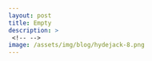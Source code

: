 ```yaml
---
layout: post
title: Empty
description: >
 <!-- -->
image: /assets/img/blog/hydejack-8.png
---
```

<!--
[Startup School](https://blog.ycombinator.com/announcing-startup-school-2018/) is a free, 10-week, online course. It’s designed for any startup founder who would like to get help through the earliest, most difficult challenges of starting a company.
; ![](https://cdn-images-1.medium.com/max/2000/1*hqkyKrMotTQeCbk3Hp-ECQ.jpeg)
; [Niko Lazaris](https://twitter.com/nikolazaris) and I applied to YCombinator's Startup School August 2018 and we got accepted. We worked heavily on [Flashcards for Developers](https://www.flashcardsfordevelopers.com/) during that time and learned several invaluable lessons through the process.
; And after 10 stressful weeks we obtained our [certificate](https://www.startupschool.org/companies/-uqK5XHyMZZWNA).--> 

